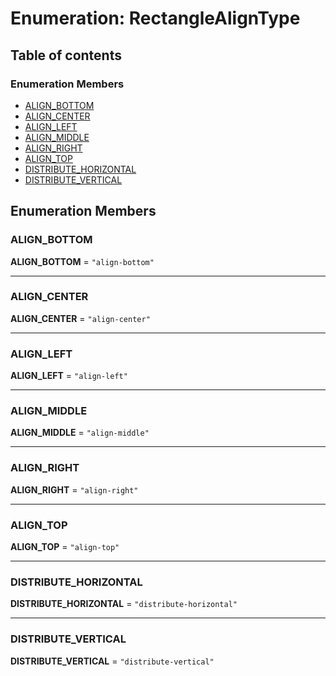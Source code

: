 # Enumeration: RectangleAlignType

## Table of contents

### Enumeration Members

* [ALIGN\_BOTTOM](/en/auto-docs/editor/enums/RectangleAlignType.md#align_bottom)
* [ALIGN\_CENTER](/en/auto-docs/editor/enums/RectangleAlignType.md#align_center)
* [ALIGN\_LEFT](/en/auto-docs/editor/enums/RectangleAlignType.md#align_left)
* [ALIGN\_MIDDLE](/en/auto-docs/editor/enums/RectangleAlignType.md#align_middle)
* [ALIGN\_RIGHT](/en/auto-docs/editor/enums/RectangleAlignType.md#align_right)
* [ALIGN\_TOP](/en/auto-docs/editor/enums/RectangleAlignType.md#align_top)
* [DISTRIBUTE\_HORIZONTAL](/en/auto-docs/editor/enums/RectangleAlignType.md#distribute_horizontal)
* [DISTRIBUTE\_VERTICAL](/en/auto-docs/editor/enums/RectangleAlignType.md#distribute_vertical)

## Enumeration Members

### ALIGN\_BOTTOM

**ALIGN\_BOTTOM** = `"align-bottom"`

***

### ALIGN\_CENTER

**ALIGN\_CENTER** = `"align-center"`

***

### ALIGN\_LEFT

**ALIGN\_LEFT** = `"align-left"`

***

### ALIGN\_MIDDLE

**ALIGN\_MIDDLE** = `"align-middle"`

***

### ALIGN\_RIGHT

**ALIGN\_RIGHT** = `"align-right"`

***

### ALIGN\_TOP

**ALIGN\_TOP** = `"align-top"`

***

### DISTRIBUTE\_HORIZONTAL

**DISTRIBUTE\_HORIZONTAL** = `"distribute-horizontal"`

***

### DISTRIBUTE\_VERTICAL

**DISTRIBUTE\_VERTICAL** = `"distribute-vertical"`
